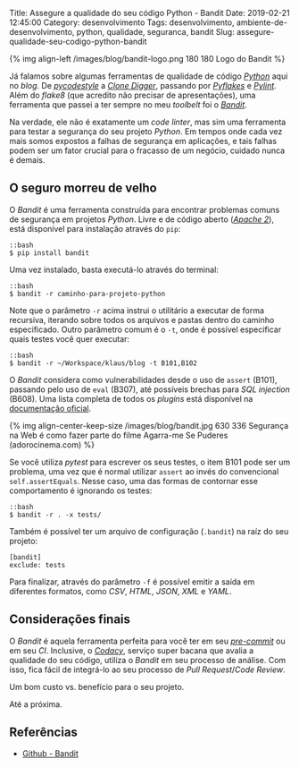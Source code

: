 Title: Assegure a qualidade do seu código Python - Bandit
Date: 2019-02-21 12:45:00
Category: desenvolvimento
Tags: desenvolvimento, ambiente-de-desenvolvimento, python, qualidade, seguranca, bandit
Slug: assegure-qualidade-seu-codigo-python-bandit

{% img align-left /images/blog/bandit-logo.png 180 180 Logo do Bandit %}

Já falamos sobre algumas ferramentas de qualidade de código [_Python_]({tag}python "Leia mais sobre Python") aqui no _blog_. De [_pycodestyle_]({filename}assegure-a-qualidade-do-seu-codigo-python-pep8.md "Assegure a qualidade do seu código Python - pep8") a [_Clone Digger_]({filename}assegure-a-qualidade-do-seu-codigo-python-clone-digger.md "Assegure a qualidade do seu código Python - Clone digger"), passando por [_Pyflakes_]({filename}assegure-a-qualidade-do-seu-codigo-python-pyflakes.md "Assegure a qualidade do seu código Python - Pyflakes") e [_Pylint_]({filename}assegure-a-qualidade-do-seu-codigo-python-pylint.md "Assegure a qualidade do seu código Python - Pylint"). Além do _flake8_ (que acredito não precisar de apresentações), uma ferramenta que passei a ter sempre no meu _toolbelt_ foi o [_Bandit_](https://github.com/PyCQA/bandit "Repositório do Bandit").

<!-- PELICAN_END_SUMMARY -->

Na verdade, ele não é exatamente um _code linter_, mas sim uma ferramenta para testar a segurança do seu projeto _Python_. Em tempos onde cada vez mais somos expostos a falhas de segurança em aplicações, e tais falhas podem ser um fator crucial para o fracasso de um negócio, cuidado nunca é demais.

## O seguro morreu de velho

O _Bandit_ é uma ferramenta construída para encontrar problemas comuns de segurança em projetos _Python_. Livre e de código aberto ([_Apache 2_](https://github.com/PyCQA/bandit/blob/master/LICENSE "Leia mais no repositório da ferramenta")), está disponível para instalação através do `pip`:

    ::bash
    $ pip install bandit

Uma vez instalado, basta executá-lo através do terminal:

    ::bash
    $ bandit -r caminho-para-projeto-python

Note que o parâmetro `-r` acima instrui o utilitário a executar de forma recursiva, iterando sobre todos os arquivos e pastas dentro do caminho especificado. Outro parâmetro comum é o `-t`, onde é possível especificar quais testes você quer executar:

    ::bash
    $ bandit -r ~/Workspace/klaus/blog -t B101,B102

O _Bandit_ considera como vulnerabilidades desde o uso de `assert` (B101), passando pelo uso de `eval` (B307), até possíveis brechas para _SQL injection_ (B608). Uma lista completa de todos os _plugins_ está disponível na [documentação oficial](https://bandit.readthedocs.io/en/latest/plugins/index.html#complete-test-plugin-listing "Confira a lista de falhas cobertas pelo Bandit").

{% img align-center-keep-size /images/blog/bandit.jpg 630 336 Segurança na Web é como fazer parte do filme Agarra-me Se Puderes (adorocinema.com) %}

Se você utiliza _pytest_ para escrever os seus testes, o item B101 pode ser um problema, uma vez que é normal utilizar `assert` ao invés do convencional `self.assertEquals`. Nesse caso, uma das formas de contornar esse comportamento é ignorando os testes:

    ::bash
    $ bandit -r . -x tests/

Também é possível ter um arquivo de configuração (`.bandit`) na raíz do seu projeto:

    [bandit]
    exclude: tests

Para finalizar, através do parâmetro `-f` é possível emitir a saída em diferentes formatos, como _CSV_, _HTML_, _JSON_, _XML_ e _YAML_.

## Considerações finais

O _Bandit_ é aquela ferramenta perfeita para você ter em seu [_pre-commit_](https://github.com/PyCQA/bandit#version-control-integration "Veja como integrá-lo com o Git") ou em seu _CI_. Inclusive, o [_Codacy_](https://www.codacy.com/ "The standard for automated code reviews"), serviço super bacana que avalia a qualidade do seu código, utiliza o _Bandit_ em seu processo de análise. Com isso, fica fácil de integrá-lo ao seu processo de _Pull Request_/_Code Review_.

Um bom custo vs. benefício para o seu projeto.

Até a próxima.

## Referências

- [Github - Bandit](https://github.com/PyCQA/bandit)
